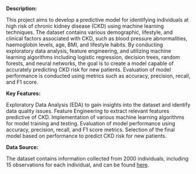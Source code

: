 **Description:**

This project aims to develop a predictive model for identifying individuals at high risk of chronic kidney disease (CKD) using machine learning techniques. The dataset contains various demographic, lifestyle, and clinical factors associated with CKD, such as blood pressure abnormalities, haemoglobin levels, age, BMI, and lifestyle habits. By conducting exploratory data analysis, feature engineering, and utilizing machine learning algorithms including logistic regression, decision trees, random forests, and neural networks, the goal is to create a model capable of accurately predicting CKD risk for new patients. Evaluation of model performance is conducted using metrics such as accuracy, precision, recall, and F1 score.

**Key Features:**

Exploratory Data Analysis (EDA) to gain insights into the dataset and identify data quality issues.
Feature Engineering to extract relevant features predictive of CKD.
Implementation of various machine learning algorithms for model training and testing.
Evaluation of model performance using accuracy, precision, recall, and F1 score metrics.
Selection of the final model based on performance to predict CKD risk for new patients.

**Data Source:**

The dataset contains information collected from 2000 individuals, including 15 observations for each individual, and can be found [here](https://www.kaggle.com/datasets/pavanbodanki/blood-press).

